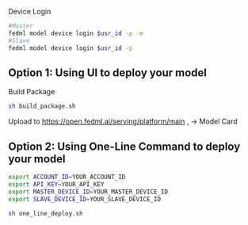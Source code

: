 Device Login
```sh
#Master
fedml model device login $usr_id -p -m
#Slave
fedml model device login $usr_id -p
```

## Option 1: Using UI to deploy your model
Build Package
```sh
sh build_package.sh
```
Upload to https://open.fedml.ai/serving/platform/main , -> Model Card
## Option 2: Using One-Line Command to deploy your model
```sh
export ACCOUNT_ID=YOUR_ACCOUNT_ID
export API_KEY=YOUR_API_KEY
export MASTER_DEVICE_ID=YOUR_MASTER_DEVICE_ID
export SLAVE_DEVICE_ID=YOUR_SLAVE_DEVICE_ID

sh one_line_deploy.sh
```